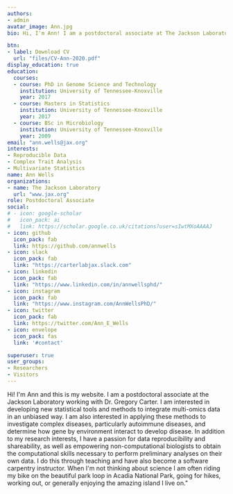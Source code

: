 ```yaml
---
authors:
- admin
avatar_image: Ann.jpg
bio: Hi, I'm Ann! I am a postdoctoral associate at The Jackson Laboratory in Dr. Gregory Carter's Lab. I am a wet lab scientist turned computational genecist interested in dissecting complex traits in order to identify how gene-by-environment interactions either inhibit or enhance complex disease states, such as autoimmune disease and Alzheimer's disease.

btn:
- label: Download CV
  url: "files/CV-Ann-2020.pdf"
display_education: true
education:
  courses:
  - course: PhD in Genome Science and Technology
    institution: University of Tennessee-Knoxville
    year: 2017
  - course: Masters in Statistics
    institution: University of Tennessee-Knoxville
    year: 2017
  - course: BSc in Microbiology
    institution: University of Tennessee-Knoxville
    year: 2009
email: "ann.wells@jax.org"
interests:
- Reproducible Data
- Complex Trait Analysis
- Multivariate Statistics
name: Ann Wells
organizations:
- name: The Jackson Laboratory
  url: "www.jax.org"
role: Postdoctoral Associate
social:
# - icon: google-scholar
#   icon_pack: ai
#   link: https://scholar.google.co.uk/citations?user=sIwtMXoAAAAJ
- icon: github
  icon_pack: fab
  link: https://github.com/annwells
- icon: slack
  icon_pack: fab
  link: "https://carterlabjax.slack.com"
- icon: linkedin
  icon_pack: fab
  link: "https://www.linkedin.com/in/annwellsphd/"
- icon: instagram
  icon_pack: fab
  link: "https://www.instagram.com/AnnWellsPhD/"
- icon: twitter
  icon_pack: fab
  link: https://twitter.com/Ann_E_Wells
- icon: envelope
  icon_pack: fas
  link: '#contact'

superuser: true
user_groups:
- Researchers
- Visitors
---
```


Hi! I'm Ann and this is my website. I am a postdoctoral associate at the Jackson Laboratory working with Dr. Gregory Carter. I am interested in developing new statistical tools and methods to integrate multi-omics data in an unbiased way. I am also interested in applying these methods to investigate complex diseases, particularly autoimmune diseases, and determine how gene by environment interact to develop disease. In addition to my research interests, I have a passion for data reproducibility and shareability, as well as empowering non-computational biologists to obtain the computational skills necessary to perform preliminary analyses on their own data. I do this through teaching and have also become a software carpentry instructor. When I'm not thinking about science I am often riding my bike on the beautiful park loop in Acadia National Park, going for hikes, working out, or generally enjoying the amazing island I live on."
  